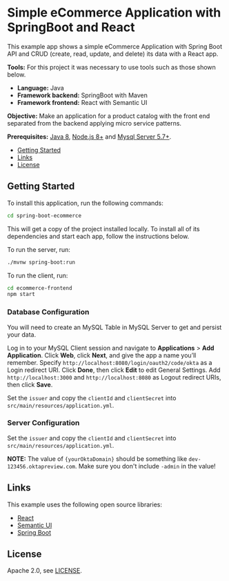 # Simple eCommerce Application with SpringBoot and React


This example app shows a simple eCommerce Application with Spring Boot API and CRUD (create, read, update, and delete) its data with a React app.


**Tools:** For this project it was necessary to use tools such as those shown below.

* **Language:** Java
* **Framework backend:** SpringBoot with Maven
* **Framework frontend:** React with Semantic UI


**Objective:** Make an application for a product catalog with the front end separated from the backend applying micro service patterns.


**Prerequisites:** [Java 8](http://www.oracle.com/technetwork/java/javase/downloads/jdk8-downloads-2133151.html), [Node.js 8+](https://nodejs.org/) and [Mysql Server 5.7+](https://downloads.mysql.com/archives/community/).


* [Getting Started](#getting-started)
* [Links](#links)
* [License](#license)

## Getting Started

To install this application, run the following commands:


```bash git clone https://github.com/devRobots/spring-boot-ecommerce.git spring-boot-ecommerce
cd spring-boot-ecommerce
```

This will get a copy of the project installed locally. To install all of its dependencies and start each app, follow the instructions below.

To run the server, run:
 
```bash
./mvnw spring-boot:run
```

To run the client, run:
 
```bash
cd ecommerce-frontend
npm start
```

### Database Configuration

You will need to create an MySQL Table in MySQL Server to get and persist your data.

Log in to your MySQL Client session and navigate to **Applications** > **Add Application**. Click **Web**, click **Next**, and give the app a name you’ll remember. Specify `http://localhost:8080/login/oauth2/code/okta` as a Login redirect URI. Click **Done**, then click **Edit** to edit General Settings. Add `http://localhost:3000` and `http://localhost:8080` as Logout redirect URIs, then click **Save**. 

Set the `issuer` and copy the `clientId` and `clientSecret` into `src/main/resources/application.yml`. 

### Server Configuration

Set the `issuer` and copy the `clientId` and `clientSecret` into `src/main/resources/application.yml`. 

**NOTE:** The value of `{yourOktaDomain}` should be something like `dev-123456.oktapreview.com`. Make sure you don't include `-admin` in the value!


## Links

This example uses the following open source libraries:

* [React](https://reactjs.org/)
* [Semantic UI](https://reactjs.org/)
* [Spring Boot](https://spring.io/projects/spring-boot)

## License

Apache 2.0, see [LICENSE](LICENSE).
